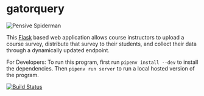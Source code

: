 # gatorquery

![Pensive Spiderman](https://i.imgur.com/Cb3vQSR.png)

This [Flask](https://www.lask.pocoo.org/) based web application allows course
instructors to upload a course survey, distribute that survey to their students,
and collect their data through a dynamically updated endpoint.

For Developers: To run this program, first run ```pipenv install --dev```
to install the dependencies. Then ```pipenv run server``` to run a local
hosted version of the program.

[![Build Status](https://travis-ci.com/GatorEducator/gatorquery.svg?branch=master)](https://travis-ci.com/GatorEducator/gatorquery)
